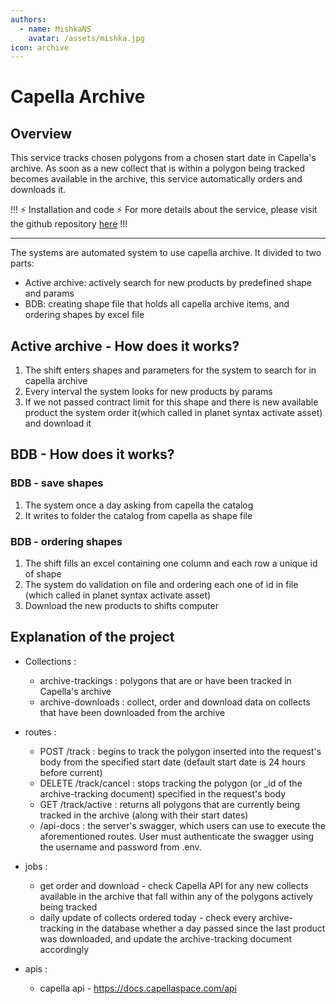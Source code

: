 ```yaml
---
authors:
  - name: MishkaNS
    avatar: /assets/mishka.jpg
icon: archive
---
```

# Capella Archive

## Overview

This service tracks chosen polygons from a chosen start date
in Capella's archive. As soon as a new collect that is within a
polygon being tracked becomes available in the archive, this
service automatically orders and downloads it.

!!! :zap: Installation and code :zap:
For more details about the service, please visit the github repository [here](https://github.com/Green2Moon/capella-archive)
!!!

---
The systems are automated system to use capella archive.
It divided to two parts: 
- Active archive: actively search for new products by predefined shape and params
- BDB: creating shape file that holds all capella archive items, and ordering shapes by excel file

## Active archive - How does it works?

1. The shift enters shapes and parameters for the system to search for in capella archive 
2. Every interval the system looks for new products by params
3. If we not passed contract limit for this shape and there is new available product the system order it(which called in planet syntax activate asset) and download it

## BDB - How does it works?

### BDB - save shapes

1. The system once a day asking from capella the catalog 
2. It writes to folder the catalog from capella as shape file

### BDB - ordering shapes

1. The shift fills an excel containing one column and each row a unique id of shape
2. The system do validation on file and ordering each one of id in file (which called in planet syntax activate asset)
3. Download the new products to shifts computer

## Explanation of the project

- Collections : 
    - archive-trackings : polygons that are or have been tracked in Capella's archive
    - archive-downloads : collect, order and download data on collects that have been downloaded from the archive

- routes :
    - POST /track : begins to track the polygon inserted into the request's body from the specified start date (default start date is 24 hours before current)
    - DELETE /track/cancel : stops tracking the polygon (or _id of the archive-tracking document) specified in the request's body
    - GET /track/active : returns all polygons that are currently being tracked in the archive (along with their start dates)
    - /api-docs : the server's swagger, which users can use to execute the aforementioned routes. User must authenticate the swagger using the username and password from .env.

- jobs : 
    - get order and download - check Capella API for any new collects available in the archive that fall within any of the polygons actively being tracked
    - daily update of collects ordered today - check every archive-tracking in the database whether a day passed since the last product was downloaded, and update the archive-tracking document accordingly

- apis : 
    - capella api -  https://docs.capellaspace.com/api
